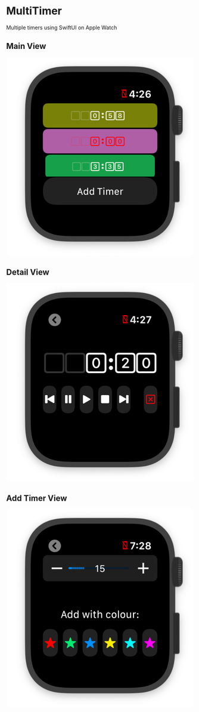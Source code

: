 # MultiTimer
Multiple timers using SwiftUI on Apple Watch

## Main View
![Main View](Images/main.png "Main View")

## Detail View
![Detail View](Images/detail.png "Detail View")

## Add Timer View
![Add Timer View](Images/add.png "Add Timer View")
